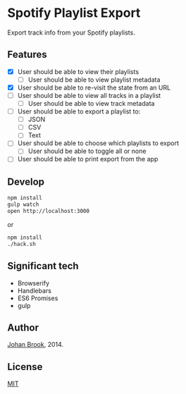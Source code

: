 # Spotify Playlist Export

Export track info from your Spotify playlists.

## Features

- [x] User should be able to view their playlists
  - [ ] User should be able to view playlist metadata
- [x] User should be able to re-visit the state from an URL
- [ ] User should be able to view all tracks in a playlist
  - [ ] User should be able to view track metadata
- [ ] User should be able to export a playlist to:
  - [ ] JSON
  - [ ] CSV
  - [ ] Text
- [ ] User should be able to choose which playlists to export
  - [ ] User should be able to toggle all or none
- [ ] User should be able to print export from the app

## Develop

```bash
npm install
gulp watch
open http://localhost:3000
```
or
```bash
npm install
./hack.sh
```

## Significant tech

- Browserify
- Handlebars
- ES6 Promises
- gulp

## Author

[Johan Brook](http://github.com/johanbrook), 2014.

## License

[MIT](https://github.com/johanbrook/spotify-playlist-export/blob/master/LICENSE)
